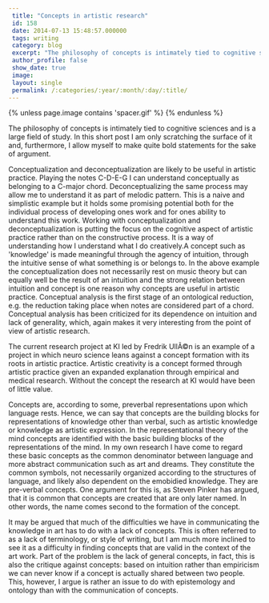 ```yaml
---
 title: "Concepts in artistic research"
 id: 158
 date: 2014-07-13 15:48:57.000000
 tags: writing
 category: blog
 excerpt: "The philosophy of concepts is intimately tied to cognitive sciences and is a large field of study. In this short post I am only scratching the surface of it and, furthermore, I allow myself to make qu..."
 author_profile: false
 show_date: true
 image: 
 layout: single
 permalink: /:categories/:year/:month/:day/:title/
---
```

{% unless page.image contains 'spacer.gif' %}
{% endunless %}

The philosophy of concepts is intimately tied to cognitive sciences and is a large field of study. In this short post I am only scratching the surface of it and, furthermore, I allow myself to make quite bold statements for the sake of argument.

Conceptualization and deconceptualization are likely to be useful in artistic practice. Playing the notes C-D-E-G I can understand conceptually as belonging to a C-major chord. Deconceptualizing the same process may allow me to understand it as part of melodic pattern. This is a naive and simplistic example but it holds some promising potential both for the individual process of developing ones work and for ones ability to understand this work. Working with conceptualization and deconceptualization is putting the focus on the cognitive aspect of artistic practice rather than on the constructive process. It is a way of understanding how I understand what I do creatively.A concept such as 'knowledge' is made meaningful through the agency of intuition, through the intuitive sense of what something is or belongs to. In the above example the conceptualization does not necessarily rest on music theory but can equally well be the result of an intuition and the strong relation between intuition and concept is one reason why concepts are useful in artistic practice. Conceptual analysis is the first stage of an ontological reduction, e.g. the reduction taking place when notes are considered part of a chord. Conceptual analysis has been criticized for its dependence on intuition and lack of generality, which, again makes it very interesting from the point of view of artistic research.


The current research project at KI led by Fredrik UllÃ©n is an example of a project in which neuro science leans against a concept formation with its roots in artistic practice. Artistic creativity is a concept formed through artistic practice given an expanded explanation through empirical and medical research. Without the concept the research at KI would have been of little value. 

Concepts are, according to some, preverbal representations upon which language rests. Hence, we can say that concepts are the building blocks for representations of knowledge other than verbal, such as artistic knowledge or knowledge as artistic expression. In the representational theory of the mind concepts are identified with the basic building blocks of the representations of the mind. In my own research I have come to regard these basic concepts as the common denominator between language and more abstract communication such as art and dreams. They constitute the common symbols, not necessarily organized according to the structures of language, and likely also dependent on the emobidied knowledge. They are pre-verbal concepts. One argument for this is, as Steven Pinker has argued, that it is common that concepts are created that are only later named. In other words, the name comes second to the formation of the concept. 

It may be argued that much of the difficulties we have in communicating the knowledge in art has to do with a lack of concepts. This is often referred to as a lack of terminology, or style of writing, but I am much more inclined to see it as a difficulty in finding concepts that are valid in the context of the art work. Part of the problem is the lack of general concepts, in fact, this is also the critique against concepts: based on intuition rather than empiricism we can never know if a concept is actually shared between two people. This, however, I argue is rather an issue to do with epistemology and ontology than with the communication of concepts.

